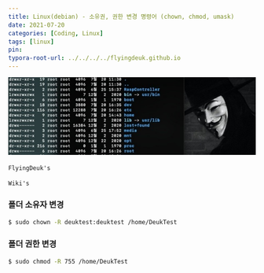 ```yaml
---
title: Linux(debian) - 소유권, 권한 변경 명령어 (chown, chmod, umask)
date: 2021-07-20
categories: [Coding, Linux]
tags: [linux]
pin:
typora-root-url: ../../../../flyingdeuk.github.io
---
```


![command](/img/coding/linux/command.jpg)

`FlyingDeuk's`
>

`Wiki's`
>

### 폴더 소유자 변경
```bash
$ sudo chown -R deuktest:deuktest /home/DeukTest
```
### 폴더 권한 변경
```bash
$ sudo chmod -R 755 /home/DeukTest
```
